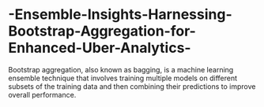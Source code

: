 # -Ensemble-Insights-Harnessing-Bootstrap-Aggregation-for-Enhanced-Uber-Analytics-
Bootstrap aggregation, also known as bagging, is a machine learning ensemble technique that involves training multiple models on different subsets of the training data and then combining their predictions to improve overall performance. 

